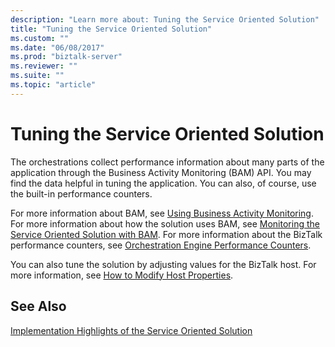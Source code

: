 ```yaml
---
description: "Learn more about: Tuning the Service Oriented Solution"
title: "Tuning the Service Oriented Solution"
ms.custom: ""
ms.date: "06/08/2017"
ms.prod: "biztalk-server"
ms.reviewer: ""
ms.suite: ""
ms.topic: "article"
---
```

# Tuning the Service Oriented Solution
The orchestrations collect performance information about many parts of the application through the Business Activity Monitoring (BAM) API. You may find the data helpful in tuning the application. You can also, of course, use the built-in performance counters.  
  
 For more information about BAM, see [Using Business Activity Monitoring](../core/using-business-activity-monitoring.md). For more information about how the solution uses BAM, see [Monitoring the Service Oriented Solution with BAM](../core/monitoring-the-service-oriented-solution-with-bam.md). For more information about the BizTalk performance counters, see [Orchestration Engine Performance Counters](../core/orchestration-engine-performance-counters.md).  
  
 You can also tune the solution by adjusting values for the BizTalk host. For more information, see [How to Modify Host Properties](../core/how-to-modify-host-properties.md).  
  
## See Also  
 [Implementation Highlights of the Service Oriented Solution](../core/implementation-highlights-of-the-service-oriented-solution.md)
